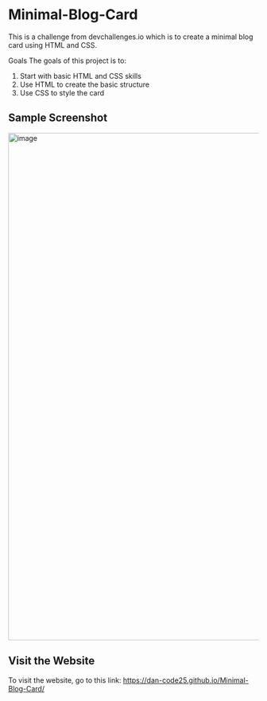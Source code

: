 # Minimal-Blog-Card

This is a challenge from devchallenges.io which is to create a minimal blog card using HTML and CSS.

Goals
The goals of this project is to:

1. Start with basic HTML and CSS skills
2. Use HTML to create the basic structure
3. Use CSS to style the card

## Sample Screenshot

<img width="1920" height="1020" alt="image" src="https://github.com/user-attachments/assets/60efb55c-42b2-4d48-9123-35d0b6e9730a" />

## Visit the Website

To visit the website, go to this link:
https://dan-code25.github.io/Minimal-Blog-Card/
